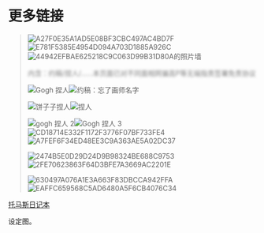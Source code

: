 # 更多链接

> ​![A27F0E35A1AD5E08BF3CBC497AC4BD7F](assets/A27F0E35A1AD5E08BF3CBC497AC4BD7F.gif)​![E781F5385E4954D094A703D1885A926C](assets/E781F5385E4954D094A703D1885A926C.gif)​![44942EFBAE625218C9C063D99B31D80A](assets/44942EFBAE625218C9C063D99B31D80A.gif)的照片墙
>
> <div>
> <style>
> .hover-text {
> color: transparent; /* 默认颜色：透明 */
> text-shadow: 0 0 5px rgba(0,0,0,0.5); /* 添加模糊的阴影模拟乱码 */
> }
> .hover-text:hover {
> color: black; /* 鼠标悬停时的颜色：黑色 */
> text-shadow: none; /* 移除阴影 */
> }
> </style>
> <span class="hover-text">内含：约稿/捏人/……本页面已对不同面相网骗高P等无端指责签署免责协议</span>
> </div>
>
> ​![Gogh 捏人](assets/20250307173010.PNG "gogh捏人")​![约稿：忘了画师名字](assets/IMG_0951.PNG "约稿：忘了画师名字")​
>
> ​![饼子子捏人](assets/IMG_9225.PNG "饼子子捏人")​![捏人](assets/IMG_0819.JPG "捏人")​
>
> ​![gogh 捏人 2](assets/20250308004838.PNG "gogh捏人2")​![Gogh 捏人 3](assets/20250307172721.PNG "Gogh捏人3")​![CD18714E332F1172F3776F07BF733FE4](assets/CD18714E332F1172F3776F07BF733FE4.png)​![A7FEF6F34ED48EE3C9A363AE5A02DC37](assets/A7FEF6F34ED48EE3C9A363AE5A02DC37.png)​
>
> ​![2474B5E0D29D24D9B98324BE688C9753](assets/2474B5E0D29D24D9B98324BE688C9753.jpg)​![2FE70623863F64D3BFE7A3669AC2201E](assets/2FE70623863F64D3BFE7A3669AC2201E.jpg)​
>
> ​![630497A076A1E3A663F83DBCCA942FFA](assets/630497A076A1E3A663F83DBCCA942FFA.png)​![EAFFC659568C5AD6480A5F6CB4076C34](assets/EAFFC659568C5AD6480A5F6CB4076C34.png)​

[托马斯日记本](更多链接/托马斯日记本.md)

设定图。

‍
